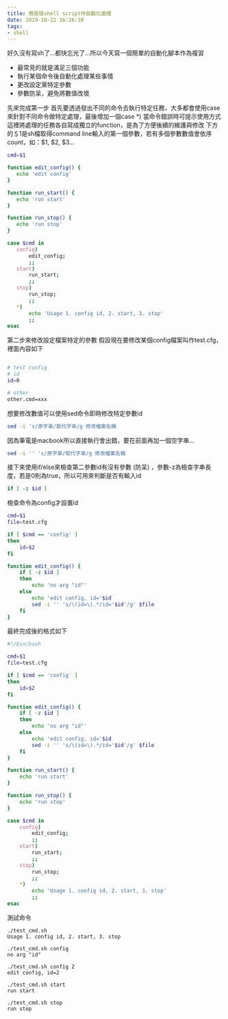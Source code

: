 ```yaml
---
title: 簡易版shell script作自動化處理
date: 2019-10-22 16:26:18
tags:
- shell
---
```


好久沒有寫sh了...都快忘光了...所以今天寫一個簡單的自動化腳本作為複習

* 最常見的就是滿足三個功能
 * 執行某個命令後自動化處理某些事情
 * 更改設定黨特定參數
 * 參數防呆，避免將數值改壞

先來完成第一步
首先要透過發出不同的命令去執行特定任務，大多都會使用case來針對不同命令做特定處理，最後增加一個case \*) 當命令錯誤時可提示使用方式
這裡將處理的任務各自寫成獨立的function，是為了方便後續的維護與修改
下方的＄1是sh檔取得command line輸入的第一個參數，若有多個參數數值會依序count，如：\$1, \$2, \$3...


 ```bash
cmd=$1

function edit_config() {
    echo 'edit config'
}

function run_start() {
    echo 'run start'
}

function run_stop() {
    echo 'run stop'
}

case $cmd in
    config)
        edit_config;
        ;;
    start)
        run_start;
        ;;
    stop)
        run_stop;
        ;;
    *)
        echo 'Usage 1. config id, 2. start, 3. stop'
        ;;
esac
```

第二步來修改設定檔案特定的參數
假設現在要修改某個config檔案叫作test.cfg，裡面內容如下

```bash

# test config
# id
id=0

# other
other.cmd=xxx

```

想要修改數值可以使用sed命令即時修改特定參數id
```bash
sed -i 's/原字串/取代字串/g 修改檔案名稱
```
因為筆電是macbook所以直接執行會出錯，要在前面再加一個空字串...
```bash
sed -i '' 's/原字串/取代字串/g 修改檔案名稱
```
接下來使用if/else來檢查第二參數id有沒有參數 (防呆) ，參數-z為檢查字串長度，若是0則為true，所以可用來判斷是否有輸入id
```bash
if [ -z $id ]
```
檢查命令為config才設置id
```bash
cmd=$1
file=test.cfg

if [ $cmd == 'config' ]
then
    id=$2
fi

function edit_config() {
    if [ -z $id ]
    then
        echo 'no arg "id"'
    else
        echo 'edit config, id='$id
        sed -i '' 's/\(id=\).*/id='$id'/g' $file 
    fi
}

```
最終完成後的格式如下
```bash
#!/bin/bash

cmd=$1
file=test.cfg

if [ $cmd == 'config' ]
then
    id=$2
fi

function edit_config() {
    if [ -z $id ]
    then
        echo 'no arg "id"'
    else
        echo 'edit config, id='$id
        sed -i '' 's/\(id=\).*/id='$id'/g' $file 
    fi
}

function run_start() {
    echo 'run start'
}

function run_stop() {
    echo 'run stop'
}

case $cmd in
    config)
        edit_config;
        ;;
    start)
        run_start;
        ;;
    stop)
        run_stop;
        ;;
    *)
        echo 'Usage 1. config id, 2. start, 3. stop'
        ;;
esac

```

測試命令
```shell
./test_cmd.sh
Usage 1. config id, 2. start, 3. stop

./test_cmd.sh config
no arg "id"

./test_cmd.sh config 2
edit config, id=2

./test_cmd.sh start
run start

./test_cmd.sh stop
run stop
```